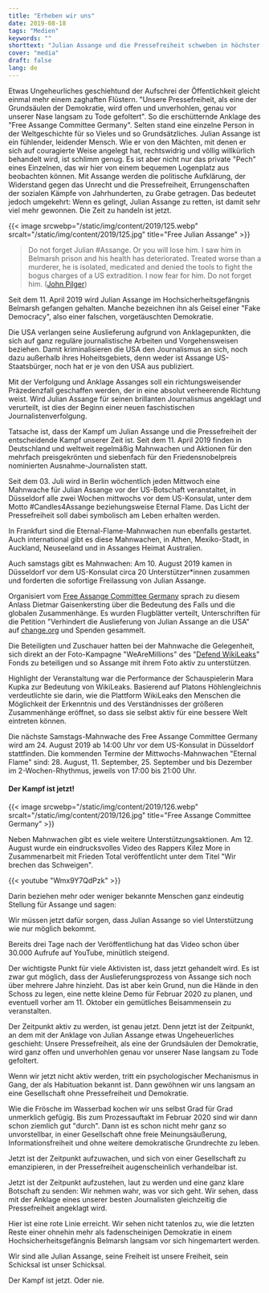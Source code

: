 ```yaml
---
title: "Erheben wir uns"
date: 2019-08-18
tags: "Medien"
keywords: ""
shorttext: "Julian Assange und die Pressefreiheit schweben in höchster Gefahr — lasst uns gemeinsam handeln, bevor es zu spät ist."
cover: "media"
draft: false
lang: de
---
```


Etwas Ungeheurliches geschiehtund der Aufschrei der Öffentlichkeit gleicht einmal mehr einem zaghaften Flüstern. "Unsere Pressefreiheit, als eine der Grundsäulen der Demokratie, wird offen und unverhohlen, genau vor unserer Nase langsam zu Tode gefoltert". So die erschütternde Anklage des "Free Assange Committee Germany". Selten stand eine einzelne Person in der Weltgeschichte für so Vieles und so Grundsätzliches. Julian Assange ist ein fühlender, leidender Mensch. Wie er von den Mächten, mit denen er sich auf couragierte Weise angelegt hat, rechtswidrig und völlig willkürlich behandelt wird, ist schlimm genug. Es ist aber nicht nur das private "Pech" eines Einzelnen, das wir hier von einem bequemen Logenplatz aus beobachten können. Mit Assange werden die politische Aufklärung, der Widerstand gegen das Unrecht und die Pressefreiheit, Errungenschaften der sozialen Kämpfe von Jahrhunderten, zu Grabe getragen. Das bedeutet jedoch umgekehrt: Wenn es gelingt, Julian Assange zu retten, ist damit sehr viel mehr gewonnen. Die Zeit zu handeln ist jetzt.

{{< image srcwebp="/static/img/content/2019/125.webp" srcalt="/static/img/content/2019/125.jpg" title="Free Julian Assange" >}}

> Do not forget Julian #Assange. Or you will lose him. 
I saw him in Belmarsh prison and his health has deteriorated. Treated worse than a murderer, he is isolated, medicated and denied the tools to fight the bogus charges of a US extradition. I now fear for him. Do not forget him. ([John Pilger](https://twitter.com/johnpilger/status/1159101209971761152 "John Pilger on Twitter"))

Seit dem 11. April 2019 wird Julian Assange im Hochsicherheitsgefängnis Belmarsh gefangen gehalten. Manche bezeichnen ihn als Geisel einer "Fake Democracy", also einer falschen, vorgetäuschten Demokratie.

Die USA verlangen seine Auslieferung aufgrund von Anklagepunkten, die sich auf ganz reguläre journalistische Arbeiten und Vorgehensweisen beziehen. Damit kriminalisieren die USA den Journalismus an sich, noch dazu außerhalb ihres Hoheitsgebiets, denn weder ist Assange US-Staatsbürger, noch hat er je von den USA aus publiziert.

Mit der Verfolgung und Anklage Assanges soll ein richtungsweisender Präzedenzfall geschaffen werden, der in eine absolut verheerende Richtung weist. Wird Julian Assange für seinen brillanten Journalismus angeklagt und verurteilt, ist dies der Beginn einer neuen faschistischen Journalistenverfolgung.

Tatsache ist, dass der Kampf um Julian Assange und die Pressefreiheit der entscheidende Kampf unserer Zeit ist. Seit dem 11. April 2019 finden in Deutschland und weltweit regelmäßig Mahnwachen und Aktionen für den mehrfach preisgekrönten und siebenfach für den Friedensnobelpreis nominierten Ausnahme-Journalisten statt.

Seit dem 03. Juli wird in Berlin wöchentlich jeden Mittwoch eine Mahnwache für Julian Assange vor der US-Botschaft veranstaltet, in Düsseldorf alle zwei Wochen mittwochs vor dem US-Konsulat, unter dem Motto #Candles4Assange beziehungsweise Eternal Flame. Das Licht der Pressefreiheit soll dabei symbolisch am Leben erhalten werden.

In Frankfurt sind die Eternal-Flame-Mahnwachen nun ebenfalls gestartet. Auch international gibt es diese Mahnwachen, in Athen, Mexiko-Stadt, in Auckland, Neuseeland und in Assanges Heimat Australien.

Auch samstags gibt es Mahnwachen: Am 10. August 2019 kamen in Düsseldorf vor dem US-Konsulat circa 20 Unterstützer*innen zusammen und forderten die sofortige Freilassung von Julian Assange.

Organisiert vom [Free Assange Committee Germany](https://www.facebook.com/Free-Assange-Committee-Germany-296800261268837/ "Free Assange Committee Germany") sprach zu diesem Anlass Dietmar Gaisenkersting über die Bedeutung des Falls und die globalen Zusammenhänge. Es wurden Flugblätter verteilt, Unterschriften für die Petition "Verhindert die Auslieferung von Julian Assange an die USA" auf [change.org](https://www.change.org/p/verhindert-die-auslieferung-von-julian-assange-an-die-usa "Verhindert die Auslieferung von Julian Assange an die USA!") und Spenden gesammelt.

Die Beteiligten und Zuschauer hatten bei der Mahnwache die Gelegenheit, sich direkt an der Foto-Kampagne "WeAreMillions" des "[Defend WikiLeaks](https://defend.wikileaks.org/ "Liveblog: ongoing updates")" Fonds zu beteiligen und so Assange mit ihrem Foto aktiv zu unterstützen.

Highlight der Veranstaltung war die Performance der Schauspielerin Mara Kupka zur Bedeutung von WikiLeaks. Basierend auf Platons Höhlengleichnis verdeutlichte sie darin, wie die Plattform WikiLeaks den Menschen die Möglichkeit der Erkenntnis und des Verständnisses der größeren Zusammenhänge eröffnet, so dass sie selbst aktiv für eine bessere Welt eintreten können.

Die nächste Samstags-Mahnwache des Free Assange Committee Germany wird am 24. August 2019 ab 14:00 Uhr vor dem US-Konsulat in Düsseldorf stattfinden. Die kommenden Termine der Mittwochs-Mahnwachen "Eternal Flame" sind: 28. August, 11. September, 25. September und bis Dezember im 2-Wochen-Rhythmus, jeweils von 17:00 bis 21:00 Uhr.

#### Der Kampf ist jetzt!

{{< image srcwebp="/static/img/content/2019/126.webp" srcalt="/static/img/content/2019/126.jpg" title="Free Assange Committee Germany" >}}

Neben Mahnwachen gibt es viele weitere Unterstützungsaktionen. Am 12. August wurde ein eindrucksvolles Video des Rappers Kilez More in Zusammenarbeit mit Frieden Total veröffentlicht unter dem Titel "Wir brechen das Schweigen".

{{< youtube "Wmx9Y7QdPzk" >}}

Darin beziehen mehr oder weniger bekannte Menschen ganz eindeutig Stellung für Assange und sagen:

Wir müssen jetzt dafür sorgen, dass Julian Assange so viel Unterstützung wie nur möglich bekommt.

Bereits drei Tage nach der Veröffentlichung hat das Video schon über 30.000 Aufrufe auf YouTube, minütlich steigend.

Der wichtigste Punkt für viele Aktivisten ist, dass jetzt gehandelt wird. Es ist zwar gut möglich, dass der Auslieferungsprozess von Assange sich noch über mehrere Jahre hinzieht. Das ist aber kein Grund, nun die Hände in den Schoss zu legen, eine nette kleine Demo für Februar 2020 zu planen, und eventuell vorher am 11. Oktober ein gemütliches Beisammensein zu veranstalten.

Der Zeitpunkt aktiv zu werden, ist genau jetzt. Denn jetzt ist der Zeitpunkt, an dem mit der Anklage von Julian Assange etwas Ungeheuerliches geschieht: Unsere Pressefreiheit, als eine der Grundsäulen der Demokratie, wird ganz offen und unverhohlen genau vor unserer Nase langsam zu Tode gefoltert.

Wenn wir jetzt nicht aktiv werden, tritt ein psychologischer Mechanismus in Gang, der als Habituation bekannt ist. Dann gewöhnen wir uns langsam an eine Gesellschaft ohne Pressefreiheit und Demokratie.

Wie die Frösche im Wasserbad kochen wir uns selbst Grad für Grad unmerklich gefügig. Bis zum Prozessauftakt im Februar 2020 sind wir dann schon ziemlich gut "durch". Dann ist es schon nicht mehr ganz so unvorstellbar, in einer Gesellschaft ohne freie Meinungsäußerung, Informationsfreiheit und ohne weitere demokratische Grundrechte zu leben.

Jetzt ist der Zeitpunkt aufzuwachen, und sich von einer Gesellschaft zu emanzipieren, in der Pressefreiheit augenscheinlich verhandelbar ist.

Jetzt ist der Zeitpunkt aufzustehen, laut zu werden und eine ganz klare Botschaft zu senden: Wir nehmen wahr, was vor sich geht. Wir sehen, dass mit der Anklage eines unserer besten Journalisten gleichzeitig die Pressefreiheit angeklagt wird.

Hier ist eine rote Linie erreicht. Wir sehen nicht tatenlos zu, wie die letzten Reste einer ohnehin mehr als fadenscheinigen Demokratie in einem Hochsicherheitsgefängnis Belmarsh langsam vor sich hingemartert werden.

Wir sind alle Julian Assange, seine Freiheit ist unsere Freiheit, sein Schicksal ist unser Schicksal.

Der Kampf ist jetzt. Oder nie.
